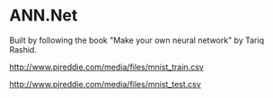# ANN.Net

Built by following the book "Make your own neural network" by Tariq Rashid.

http://www.pjreddie.com/media/files/mnist_train.csv

http://www.pjreddie.com/media/files/mnist_test.csv

